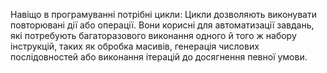 Навіщо в програмуванні потрібні цикли:
Цикли дозволяють виконувати повторювані дії або операції. Вони корисні для автоматизації завдань, які потребують багаторазового виконання одного й того ж набору інструкцій, таких як обробка масивів, генерація числових послідовностей або виконання ітерацій до досягнення певної умови.